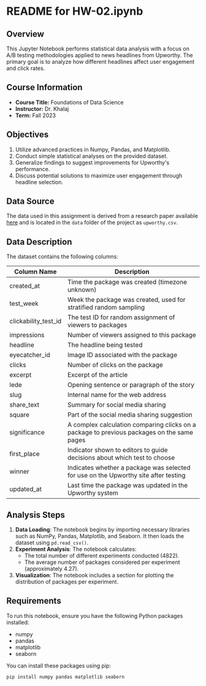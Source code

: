 # README for HW-02.ipynb

## Overview
This Jupyter Notebook performs statistical data analysis with a focus on A/B testing methodologies applied to news headlines from Upworthy. The primary goal is to analyze how different headlines affect user engagement and click rates.

## Course Information
- **Course Title:** Foundations of Data Science
- **Instructor:** Dr. Khalaj
- **Term:** Fall 2023


## Objectives
1.  Utilize advanced practices in Numpy, Pandas, and Matplotlib.
2.  Conduct simple statistical analyses on the provided dataset.
3.  Generalize findings to suggest improvements for Upworthy's performance.
4.  Discuss potential solutions to maximize user engagement through headline selection.

## Data Source
The data used in this assignment is derived from a research paper available [here](https://doi.org/10.1038/s41597-021-00934-7) and is located in the `data` folder of the project as `upworthy.csv`.

## Data Description
The dataset contains the following columns:

| Column Name          | Description                                                                                                                                    |
|----------------------|---------------------------------------------------------------------------------------------------------------------------------------------------------------------------------------------------|
| created_at           | Time the package was created (timezone unknown)                                                                                             |
| test_week            | Week the package was created, used for stratified random sampling                                                                            |
| clickability_test_id | The test ID for random assignment of viewers to packages                                                                                     |
| impressions          | Number of viewers assigned to this package                                                                                                   |
| headline             | The headline being tested                                                                                                                    |
| eyecatcher_id        | Image ID associated with the package                                                                                                         |
| clicks               | Number of clicks on the package                                                                                                             |
| excerpt              | Excerpt of the article                                                                                                                       |
| lede                 | Opening sentence or paragraph of the story                                                                                                   |
| slug                 | Internal name for the web address                                                                                                            |
| share_text           | Summary for social media sharing                                                                                                             |
| square               | Part of the social media sharing suggestion                                                                                                   |
| significance         | A complex calculation comparing clicks on a package to previous packages on the same pages                                                   |
| first_place          | Indicator shown to editors to guide decisions about which test to choose                                                                      |
| winner               | Indicates whether a package was selected for use on the Upworthy site after testing                                                          |
| updated_at           | Last time the package was updated in the Upworthy system                                                                                     |

## Analysis Steps
1.  **Data Loading**: The notebook begins by importing necessary libraries such as NumPy, Pandas, Matplotlib, and Seaborn. It then loads the dataset using `pd.read_csv()`.
2.  **Experiment Analysis**: The notebook calculates:
    *   The total number of different experiments conducted (4822).
    *   The average number of packages considered per experiment (approximately 4.27).
3.  **Visualization**: The notebook includes a section for plotting the distribution of packages per experiment.

## Requirements
To run this notebook, ensure you have the following Python packages installed:

-   numpy
-   pandas
-   matplotlib
-   seaborn

You can install these packages using pip:

```bash
pip install numpy pandas matplotlib seaborn
